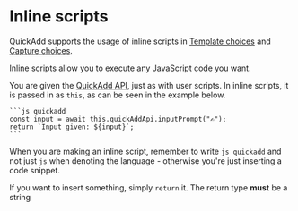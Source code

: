 # Inline scripts
QuickAdd supports the usage of inline scripts in [Template choices](./Choices/TemplateChoice.md) and [Capture choices](./Choices/CaptureChoice.md).

Inline scripts allow you to execute any JavaScript code you want.

You are given the [QuickAdd API](./QuickAddAPI.md), just as with user scripts. In inline scripts, it is passed in as ``this``, as can be seen in the example below.

````
```js quickadd
const input = await this.quickAddApi.inputPrompt("✍");
return `Input given: ${input}`;
```
````

When you are making an inline script, remember to write ``js quickadd`` and not just ``js`` when denoting the language - otherwise you're just inserting a code snippet.

If you want to insert something, simply ``return`` it. The return type __must__ be a string